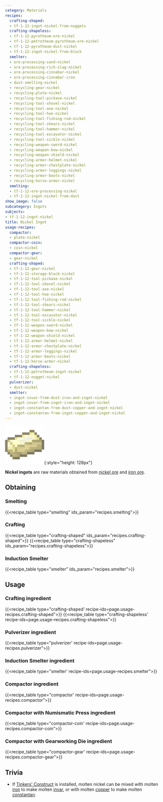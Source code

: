 ```yaml
---
category: Materials
recipes:
  crafting-shaped:
  - tf-1-12-ingot-nickel-from-nuggets
  crafting-shapeless:
  - tf-1-12-pyrotheum-ore-nickel
  - tf-1-12-petrotheum-pyrotheum-ore-nickel
  - tf-1-12-pyrotheum-dust-nickel
  - tf-1-12-ingot-nickel-from-block
  smelter:
  - ore-processing-sand-nickel
  - ore-processing-rich-slag-nickel
  - ore-processing-cinnabar-nickel
  - ore-processing-cinnabar-iron
  - dust-smelting-nickel
  - recycling-gear-nickel
  - recycling-plate-nickel
  - recycling-tool-pickaxe-nickel
  - recycling-tool-shovel-nickel
  - recycling-tool-axe-nickel
  - recycling-tool-hoe-nickel
  - recycling-tool-fishing-rod-nickel
  - recycling-tool-shears-nickel
  - recycling-tool-hammer-nickel
  - recycling-tool-excavator-nickel
  - recycling-tool-sickle-nickel
  - recycling-weapon-sword-nickel
  - recycling-weapon-bow-nickel
  - recycling-weapon-shield-nickel
  - recycling-armor-helmet-nickel
  - recycling-armor-chestplate-nickel
  - recycling-armor-leggings-nickel
  - recycling-armor-boots-nickel
  - recycling-horse-armor-nickel
  smelting:
  - tf-1-12-ore-processing-nickel
  - tf-1-12-ingot-nickel-from-dust
show_image: false
subcategory: Ingots
subjects:
- tf-1-12-ingot-nickel
title: Nickel Ingot
usage-recipes:
  compactor:
  - plate-nickel
  compactor-coin:
  - coin-nickel
  compactor-gear:
  - gear-nickel
  crafting-shaped:
  - tf-1-12-gear-nickel
  - tf-1-12-storage-block-nickel
  - tf-1-12-tool-pickaxe-nickel
  - tf-1-12-tool-shovel-nickel
  - tf-1-12-tool-axe-nickel
  - tf-1-12-tool-hoe-nickel
  - tf-1-12-tool-fishing-rod-nickel
  - tf-1-12-tool-shears-nickel
  - tf-1-12-tool-hammer-nickel
  - tf-1-12-tool-excavator-nickel
  - tf-1-12-tool-sickle-nickel
  - tf-1-12-weapon-sword-nickel
  - tf-1-12-weapon-bow-nickel
  - tf-1-12-weapon-shield-nickel
  - tf-1-12-armor-helmet-nickel
  - tf-1-12-armor-chestplate-nickel
  - tf-1-12-armor-leggings-nickel
  - tf-1-12-armor-boots-nickel
  - tf-1-12-horse-armor-nickel
  crafting-shapeless:
  - tf-1-12-petrotheum-ingot-nickel
  - tf-1-12-nugget-nickel
  pulverizer:
  - dust-nickel
  smelter:
  - ingot-invar-from-dust-iron-and-ingot-nickel
  - ingot-invar-from-ingot-iron-and-ingot-nickel
  - ingot-constantan-from-dust-copper-and-ingot-nickel
  - ingot-constantan-from-ingot-copper-and-ingot-nickel
---
```


![Nickel ingot](/assets/images/docs/1.12/thermal-foundation/ingot-nickel.png){:style="height: 128px"}


**Nickel ingots** are raw materials obtained from [nickel
ore](../nickel-ore/) and [iron
ore](https://minecraft.gamepedia.com/Iron_Ore).


Obtaining
---------

### Smelting
{{<recipe_table type="smelting" ids_param="recipes.smelting">}}

### Crafting
{{<recipe_table type="crafting-shaped" ids_param="recipes.crafting-shaped">}}
{{<recipe_table type="crafting-shapeless" ids_param="recipes.crafting-shapeless">}}

### Induction Smelter
{{<recipe_table type="smelter" ids_param="recipes.smelter">}}


Usage
-----

### Crafting ingredient
{{<recipe_table type="crafting-shaped' recipe-ids=page.usage-recipes.crafting-shaped">}}
{{<recipe_table type="crafting-shapeless' recipe-ids=page.usage-recipes.crafting-shapeless">}}

### Pulverizer ingredient
{{<recipe_table type="pulverizer' recipe-ids=page.usage-recipes.pulverizer">}}

### Induction Smelter ingredient
{{<recipe_table type="smelter' recipe-ids=page.usage-recipes.smelter">}}

### Compactor ingredient
{{<recipe_table type="compactor' recipe-ids=page.usage-recipes.compactor">}}

### Compactor with Numismatic Press ingredient
{{<recipe_table type="compactor-coin' recipe-ids=page.usage-recipes.compactor-coin">}}

### Compactor with Gearworking Die ingredient
{{<recipe_table type="compactor-gear' recipe-ids=page.usage-recipes.compactor-gear">}}


Trivia
------

* If [Tinkers'
  Construct](https://minecraft.curseforge.com/projects/tinkers-construct) is
  installed, molten nickel can be mixed with molten
  [iron](https://minecraft.gamepedia.com/Iron_Ingot) to make molten
  [invar](../invar-ingot/), or with molten [copper](../copper-ingot/) to
  make molten [constantan](../constantan-ingot/).
